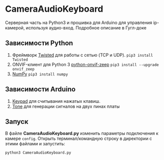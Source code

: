 # CameraAudioKeyboard
Серверная часть на Python3 и прошивка для Arduino для управления ip-камерой, используя аудио-вход. Подробное описание в Гугл-доке
## Зависимости Python
1. Фреймворк [Twisted](https://twistedmatrix.com/trac/) для работы с сетью (TCP и UDP). `pip3 install Twisted`
2. ONVIF-клиент для Python 3 [python-onvif-zeep](https://github.com/FalkTannhaeuser/python-onvif-zeep) `pip3 install --upgrade onvif_zeep`
3. [NumPy](http://www.numpy.org/) `pip3 install numpy`

## Зависимости Arduino
1. [Keypad](http://playground.arduino.cc/Code/Keypad) для считывания нажатых клавиш.
2. [Tone](https://github.com/bhagman/Tone) для генерации сигналов на двух пинах платы

## Запуск
В файле **CameraAudioKeyboard.py** изменить параметры подключения к камере `config`.
Открыть терминал/командную строку в директории с этими файлами и запустить:
```
python3 CameraAudioKeyboard.py
```